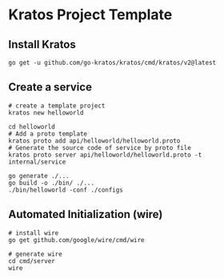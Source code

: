 # Kratos Project Template

## Install Kratos
```
go get -u github.com/go-kratos/kratos/cmd/kratos/v2@latest
```
## Create a service
```
# create a template project
kratos new helloworld

cd helloworld
# Add a proto template
kratos proto add api/helloworld/helloworld.proto
# Generate the source code of service by proto file
kratos proto server api/helloworld/helloworld.proto -t internal/service

go generate ./...
go build -o ./bin/ ./...
./bin/helloworld -conf ./configs
```
## Automated Initialization (wire)
```
# install wire
go get github.com/google/wire/cmd/wire

# generate wire
cd cmd/server
wire
```
